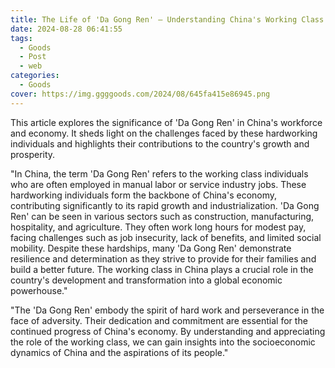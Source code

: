 ```yaml
---
title: The Life of 'Da Gong Ren' – Understanding China's Working Class
date: 2024-08-28 06:41:55
tags:
  - Goods
  - Post
  - web
categories:
  - Goods
cover: https://img.ggggoods.com/2024/08/645fa415e86945.png
---
```


This article explores the significance of 'Da Gong Ren' in China's workforce and economy. It sheds light on the challenges faced by these hardworking individuals and highlights their contributions to the country's growth and prosperity.

"In China, the term 'Da Gong Ren' refers to the working class individuals who are often employed in manual labor or service industry jobs. These hardworking individuals form the backbone of China's economy, contributing significantly to its rapid growth and industrialization. 'Da Gong Ren' can be seen in various sectors such as construction, manufacturing, hospitality, and agriculture. They often work long hours for modest pay, facing challenges such as job insecurity, lack of benefits, and limited social mobility. Despite these hardships, many 'Da Gong Ren' demonstrate resilience and determination as they strive to provide for their families and build a better future. The working class in China plays a crucial role in the country's development and transformation into a global economic powerhouse."

"The 'Da Gong Ren' embody the spirit of hard work and perseverance in the face of adversity. Their dedication and commitment are essential for the continued progress of China's economy. By understanding and appreciating the role of the working class, we can gain insights into the socioeconomic dynamics of China and the aspirations of its people."
